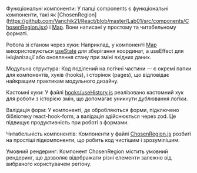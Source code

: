 Функціональні компоненти: У папці components є функціональні компоненти, такі як [ChosenRegion] (https://github.com/Vanchik21/React/blob/master/Lab01/src/components/ChosenRegion.jsx) і [Map](https://github.com/Vanchik21/React/blob/master/Lab01/src/components/Map.jsx). Вони написані у простому та читабельному форматі.

Робота зі станом через хуки: Наприклад, у компоненті [Map](https://github.com/Vanchik21/React/blob/master/Lab01/src/components/Map.jsx) використовуються [useState](https://github.com/Vanchik21/React/blob/bb3c6d4b8d93cbc5acb771694c3674c8ad6e6f32/Lab01/src/components/Map.jsx#L3C1-L3C33) для зберігання координат, а useEffect для ініціалізації або оновлення стану при зміні вхідних даних.

Модульна структура: Код поділений на логічні частини — є окремі папки для компонентів, хуків (hooks), і сторінок (pages), що відповідає найкращим практикам модульного дизайну.

Кастомні хуки: У файлі [hooks/useHistory.js](https://github.com/Vanchik21/React/blob/master/Lab01/src/hooks/useHistory.jsx) реалізовано кастомний хук для роботи з історією змін, що допомагає уникнути дублювання логіки.

Валідація форм: У компоненті, де обробляються форми, підключено бібліотеку react-hook-form, а валідація здійснюється через zod. Це підвищує продуктивність при роботі з формами.

Читабельність компонентів: Компоненти у файлі [ChosenRegion.js](https://github.com/Vanchik21/React/blob/master/Lab01/src/components/ChosenRegion.jsx) розбиті на простіші підкомпоненти, що робить код чистішим і зрозумілішим.

Умовний рендеринг: Компонент ChosenRegion містить умовний рендеринг, що дозволяє відображати різні елементи залежно від вибраного користувачем регіону.